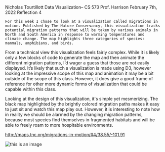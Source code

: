 Nicholas Tourtillott
Data Visualization– CS 573
Prof. Harrison
February 7th, 2022
Reflection 4

	For this week I chose to look at a visualization called migrations in motion. Published by The Nature Conservancy, this visualization tracks potential migration patterns that will be taken by various animals in North and South America in response to warming temperatures and climate change. The map highlights three categories of species: mammals, amphibians, and birds. 

From a technical view this visualization feels fairly complex. While it is likely only a few blocks of code to generate the map and then animate the different migration patterns, I’d wager a guess that those are not easily displayed. It’s likely that such a visualization is made using D3, however looking at the impressive scope of this map and animation it may be a bit outside of the scope of this class. However, it does give a good frame of reference for other more dynamic forms of visualization that could be capable within this class.

Looking at the design of this visualization, it's simple yet mesmerizing. The black map highlighted by the brightly colored migration paths makes it easy to just sit and watch this map play out. However, it is interesting to note how in reality we should be alarmed by the changing migration patterns, because most species find themselves in fragmented habitats and will be able to freely roam to more hospitable environments. 

http://maps.tnc.org/migrations-in-motion/#4/38.55/-101.91 

![this is an image](https://github.com/njtourtillott/reflections/blob/master/Screen%20Shot%202022-02-07%20at%2011.42.24%20AM.png)
